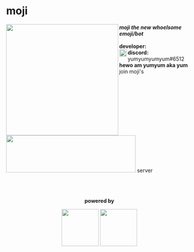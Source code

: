 <!--[![Anurag's github stats](https://github-readme-stats.vercel.app/api?username=yumm-b612&theme=onedark&show_icons=true)](https://github.com/anuraghazra/github-readme-stats) [![Top Langs](https://github-readme-stats.vercel.app/api/top-langs/?username=yumm-b612&layout=compact&theme=onedark)](https://github.com/anuraghazra/github-readme-stats)-->

<h1>moji</h1>

<img align="left" width="302.7px" height="300px" src="https://raw.githubusercontent.com/yumm-b612/moji.py/main/moji%20profiles/moji.png"/>

<i><b>moji the new whoelsome emoji/bot</b></i>
<br><br>
<b>developer:</b> <br>
<img align="left" width="20" height="20" src="https://avatars.githubusercontent.com/u/75433579?v=4"/>
<b>discord:</b> yumyumyumyum#6512 <br> <b>hewo am yumyum aka yum</b>
<br>
join moji's <a href="https://discord.gg/NaXhwqWxV9"><img width="350" height="100" src="https://discord.com/assets/9babbea9acbfec5302d832bae6c3c184.svg"/></a> server

<div align="center">
  <br><br><br>
  <b>powered by</b>
  <p>
   <a href="https://code.visualstudio.com/"><img src="https://i.giphy.com/media/IdyAQJVN2kVPNUrojM/200.webp" width="100" /></a>
   <a href="https://www.python.org/"><img src="https://i.giphy.com/media/LMt9638dO8dftAjtco/200.webp" width="100" /></a>
  </p>
 
</div>

